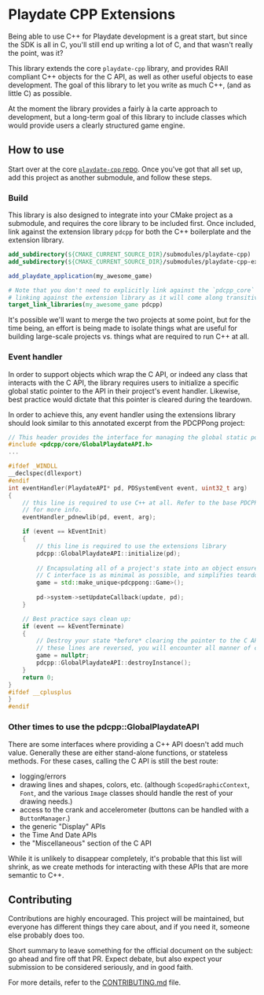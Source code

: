 # Playdate CPP Extensions
Being able to use C++ for Playdate development is a great start, but since the
SDK is all in C, you'll still end up writing a lot of C, and that wasn't really
the point, was it?

This library extends the core `playdate-cpp` library, and provides RAII
compliant C++ objects for the C API, as well as other useful objects to ease
development. The goal of this library to let you write as much C++, (and as 
little C) as possible.

At the moment the library provides a fairly à la carte approach to development,
but a long-term goal of this library to include classes which would provide
users a clearly structured game engine.

## How to use
Start over at the core [`playdate-cpp` repo](https://github.com/nstbayless/playdate-cpp). Once you've got that all set
up, add this project as another submodule, and follow these steps.

### Build
This library is also designed to integrate into your CMake project as a
submodule, and requires the core library to be included first. Once included,
link against the extension library `pdcpp` for both the C++ boilerplate and the
extension library.

```CMake
add_subdirectory(${CMAKE_CURRENT_SOURCE_DIR}/submodules/playdate-cpp)
add_subdirectory(${CMAKE_CURRENT_SOURCE_DIR}/submodules/playdate-cpp-extensions)

add_playdate_application(my_awesome_game)

# Note that you don't need to explicitly link against the `pdcpp_core` if
# linking against the extension library as it will come along transitively
target_link_libraries(my_awesome_game pdcpp)
```

It's possible we'll want to merge the two projects at some point, but for the
time being, an effort is being made to isolate things what are useful for
building large-scale projects vs. things what are required to run C++ at all.

### Event handler
In order to support objects which wrap the C API, or indeed any class that
interacts with the C API, the library requires users to initialize a specific
global static pointer to the API in their project's event handler. Likewise,
best practice would dictate that this pointer is cleared during the teardown.

In order to achieve this, any event handler using the extensions library should
look similar to this annotated excerpt from the PDCPPong project:
```c++
// This header provides the interface for managing the global static pointer.
#include <pdcpp/core/GlobalPlaydateAPI.h>
...

#ifdef _WINDLL
__declspec(dllexport)
#endif
int eventHandler(PlaydateAPI* pd, PDSystemEvent event, uint32_t arg)
{
    // this line is required to use C++ at all. Refer to the base PDCPP library
    // for more info.
    eventHandler_pdnewlib(pd, event, arg);

    if (event == kEventInit)
    {
        // this line is required to use the extensions library
        pdcpp::GlobalPlaydateAPI::initialize(pd);
        
        // Encapsulating all of a project's state into an object ensures that the 
        // C interface is as minimal as possible, and simplifies teardown.
        game = std::make_unique<pdcppong::Game>();
        
        pd->system->setUpdateCallback(update, pd);
    }

    // Best practice says clean up:
    if (event == kEventTerminate)
    {
        // Destroy your state *before* clearing the pointer to the C API! If
        // these lines are reversed, you will encounter all manner of crashes. 
        game = nullptr;
        pdcpp::GlobalPlaydateAPI::destroyInstance();
    }
    return 0;
}
#ifdef __cplusplus
}
#endif
```

### Other times to use the pdcpp::GlobalPlaydateAPI
There are some interfaces where providing a C++ API doesn't add much value.
Generally these are either stand-alone functions, or stateless methods. For 
these cases, calling the C API is still the best route:
* logging/errors
* drawing lines and shapes, colors, etc. (although `ScopedGraphicContext`, 
  `Font`, and the various `Image` classes should handle the rest of your drawing
  needs.)
* access to the crank and accelerometer (buttons can be handled with a
  `ButtonManager`.)
* the generic "Display" APIs
* the Time And Date APIs
* the "Miscellaneous" section of the C API

While it is unlikely to disappear completely, it's probable that this list will
shrink, as we create methods for interacting with these APIs that are more
semantic to C++. 

## Contributing
Contributions are highly encouraged. This project will be maintained, but
everyone has different things they care about, and if you need it, someone else
probably does too.

Short summary to leave something for the official document on the subject: go 
ahead and fire off that PR. Expect debate, but also expect your submission to be
considered seriously, and in good faith.

For more details, refer to the [CONTRIBUTING.md](CONTRIBUTING.md) file.
